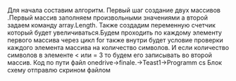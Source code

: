 Для начала составим алгоритм. Первый шаг создание двух массивов .Первый массив заполняем произвольными значениями а второй задаем команду array.Length.
Также создадим переменную счетчик который будет увеличиваться.Будем проходить по каждому элементу первого массива через цикл for также внутри будет условие проверки каждого элемента массива на количество символов.
И если количество символов в элементе < или = 3 то будем его записывать во второй массив.
Код по пути файл onedrive->finale.->Teast1->Programm cs
Блок схему отправлю скрином файлом
